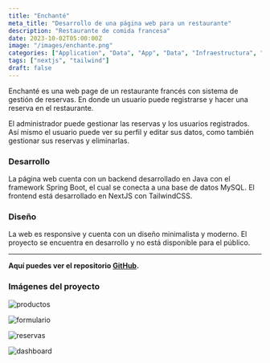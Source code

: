 ```yaml
---
title: "Enchanté"
meta_title: "Desarrollo de una página web para un restaurante"
description: "Restaurante de comida francesa"
date: 2023-10-02T05:00:00Z
image: "/images/enchante.png"
categories: ["Application", "Data", "App", "Data", "Infraestructura", "Site", "Web Design"]
tags: ["nextjs", "tailwind"]
draft: false
---
```


Enchanté es una web page de un restaurante francés con sistema de gestión de reservas. En donde un usuario puede registrarse y hacer una reserva en el restaurante. 

El administrador puede gestionar las reservas y los usuarios registrados. Así mismo el usuario puede ver su perfil y editar sus datos, como también gestionar sus reservas y eliminarlas.

### Desarrollo

La página web cuenta con un backend desarrollado en Java con el framework Spring Boot, el cual se conecta a una base de datos MySQL. El frontend está desarrollado en NextJS con TailwindCSS. 

### Diseño

La web es responsive y cuenta con un diseño minimalista y moderno. El proyecto se encuentra en desarrollo y no está disponible para el público.


---



**Aquí puedes ver el repositorio [GitHub](https://github.com/DaisyDewD/Echante).**



### Imágenes del proyecto

<Tabs>

<Tab name="Productos">

![productos](/images/enchante-1.png)
</Tab>

<Tab name="Formulario">

![formulario](/images/enchante-2.png)
</Tab>

<Tab name="Reservas">

![reservas](/images/enchante-3.png)

</Tab>

<Tab name="Gestión de reservas y perfil">

![dashboard](/images/enchante-4.png)

</Tab>

</Tabs>